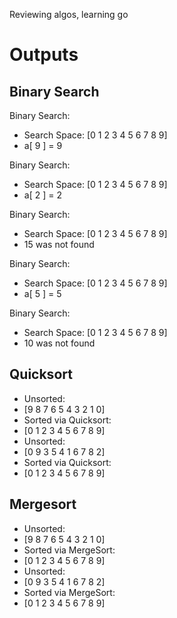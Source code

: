 Reviewing algos, learning go

Outputs
====================

Binary Search
---------------------

Binary Search:
* Search Space:  [0 1 2 3 4 5 6 7 8 9]
* a[ 9 ] =  9

Binary Search:
* Search Space:  [0 1 2 3 4 5 6 7 8 9]
* a[ 2 ] =  2

Binary Search:
* Search Space:  [0 1 2 3 4 5 6 7 8 9]
* 15 was not found

Binary Search:
* Search Space:  [0 1 2 3 4 5 6 7 8 9]
* a[ 5 ] =  5

Binary Search:
* Search Space:  [0 1 2 3 4 5 6 7 8 9]
* 10 was not found

Quicksort
---------------------
* Unsorted: 
* [9 8 7 6 5 4 3 2 1 0]
* Sorted via Quicksort: 
* [0 1 2 3 4 5 6 7 8 9]
* Unsorted: 
* [0 9 3 5 4 1 6 7 8 2]
* Sorted via Quicksort: 
* [0 1 2 3 4 5 6 7 8 9]

Mergesort
---------------------
* Unsorted: 
* [9 8 7 6 5 4 3 2 1 0]
* Sorted via MergeSort: 
* [0 1 2 3 4 5 6 7 8 9]
* Unsorted: 
* [0 9 3 5 4 1 6 7 8 2]
* Sorted via MergeSort: 
* [0 1 2 3 4 5 6 7 8 9]